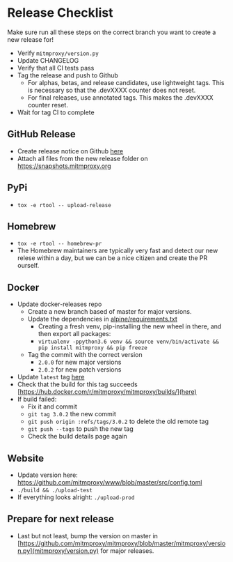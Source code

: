 # Release Checklist

Make sure run all these steps on the correct branch you want to create a new release for!
- Verify `mitmproxy/version.py`
- Update CHANGELOG
- Verify that all CI tests pass
- Tag the release and push to Github
  - For alphas, betas, and release candidates, use lightweight tags.
    This is necessary so that the .devXXXX counter does not reset.
  - For final releases, use annotated tags.
    This makes the .devXXXX counter reset.
- Wait for tag CI to complete

## GitHub Release
- Create release notice on Github [here](https://github.com/mitmproxy/mitmproxy/releases/new)
- Attach all files from the new release folder on https://snapshots.mitmproxy.org

## PyPi
- `tox -e rtool -- upload-release`

## Homebrew
- `tox -e rtool -- homebrew-pr`
- The Homebrew maintainers are typically very fast and detect our new relese within a day, but we can be a nice citizen and create the PR ourself.

## Docker
- Update docker-releases repo
  - Create a new branch based of master for major versions.
  - Update the dependencies in [alpine/requirements.txt](https://github.com/mitmproxy/docker-releases/commit/3d6a9989fde068ad0aea257823ac3d7986ff1613#diff-9b7e0eea8ae74688b1ac13ea080549ba)
    * Creating a fresh venv, pip-installing the new wheel in there, and then export all packages:
    * `virtualenv -ppython3.6 venv && source venv/bin/activate && pip install mitmproxy && pip freeze`
  - Tag the commit with the correct version
    * `2.0.0` for new major versions
    * `2.0.2` for new patch versions
- Update `latest` tag [here](https://hub.docker.com/r/mitmproxy/mitmproxy/~/settings/automated-builds/)
- Check that the build for this tag succeeds [https://hub.docker.com/r/mitmproxy/mitmproxy/builds/](here)
- If build failed:
  - Fix it and commit
  - `git tag 3.0.2` the new commit
  - `git push origin :refs/tags/3.0.2` to delete the old remote tag
  - `git push --tags` to push the new tag
  - Check the build details page again

## Website
 - Update version here: https://github.com/mitmproxy/www/blob/master/src/config.toml
 - `./build && ./upload-test`
 - If everything looks alright: `./upload-prod`

## Prepare for next release

 - Last but not least, bump the version on master in [https://github.com/mitmproxy/mitmproxy/blob/master/mitmproxy/version.py](mitmproxy/version.py) for major releases.
